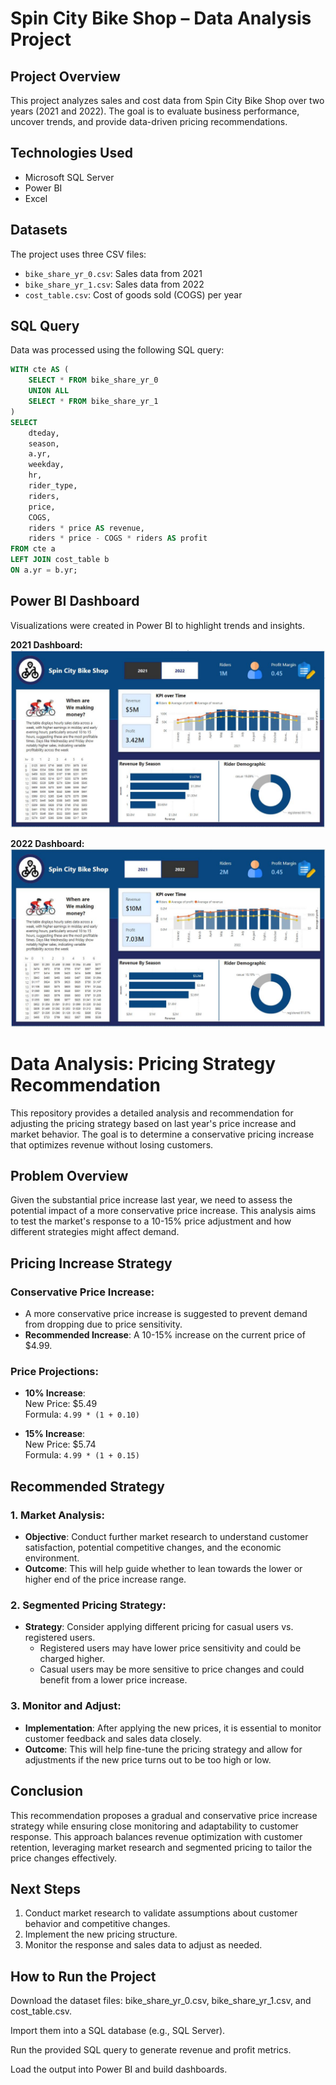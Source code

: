 # Spin City Bike Shop – Data Analysis Project

## Project Overview
This project analyzes sales and cost data from Spin City Bike Shop over two years (2021 and 2022). The goal is to evaluate business performance, uncover trends, and provide data-driven pricing recommendations.

## Technologies Used
- Microsoft SQL Server  
- Power BI  
- Excel  

## Datasets
The project uses three CSV files:
- `bike_share_yr_0.csv`: Sales data from 2021  
- `bike_share_yr_1.csv`: Sales data from 2022  
- `cost_table.csv`: Cost of goods sold (COGS) per year  

## SQL Query
Data was processed using the following SQL query:

```sql
WITH cte AS (
    SELECT * FROM bike_share_yr_0
    UNION ALL
    SELECT * FROM bike_share_yr_1
)
SELECT 
    dteday,
    season,
    a.yr,
    weekday,
    hr,
    rider_type,
    riders,
    price,
    COGS,
    riders * price AS revenue,
    riders * price - COGS * riders AS profit
FROM cte a
LEFT JOIN cost_table b
ON a.yr = b.yr;
```
## Power BI Dashboard
Visualizations were created in Power BI to highlight trends and insights.

**2021 Dashboard:**
![img](https://raw.githubusercontent.com/JavidAbbaszade/Spin-City-Bike-Shop-Data-Analysis-Project/refs/heads/main/2021.JPG)

**2022 Dashboard:**
![img](https://raw.githubusercontent.com/JavidAbbaszade/Spin-City-Bike-Shop-Data-Analysis-Project/refs/heads/main/2022.JPG)

# Data Analysis: Pricing Strategy Recommendation

This repository provides a detailed analysis and recommendation for adjusting the pricing strategy based on last year's price increase and market behavior. The goal is to determine a conservative pricing increase that optimizes revenue without losing customers.

## Problem Overview

Given the substantial price increase last year, we need to assess the potential impact of a more conservative price increase. This analysis aims to test the market's response to a 10-15% price adjustment and how different strategies might affect demand.

## Pricing Increase Strategy

### Conservative Price Increase:
- A more conservative price increase is suggested to prevent demand from dropping due to price sensitivity.
- **Recommended Increase**: A 10-15% increase on the current price of $4.99.

### Price Projections:
- **10% Increase**:  
  New Price: $5.49  
  Formula: `4.99 * (1 + 0.10)`
  
- **15% Increase**:  
  New Price: $5.74  
  Formula: `4.99 * (1 + 0.15)`

## Recommended Strategy

### 1. Market Analysis:
- **Objective**: Conduct further market research to understand customer satisfaction, potential competitive changes, and the economic environment.
- **Outcome**: This will help guide whether to lean towards the lower or higher end of the price increase range.

### 2. Segmented Pricing Strategy:
- **Strategy**: Consider applying different pricing for casual users vs. registered users.
  - Registered users may have lower price sensitivity and could be charged higher.
  - Casual users may be more sensitive to price changes and could benefit from a lower price increase.

### 3. Monitor and Adjust:
- **Implementation**: After applying the new prices, it is essential to monitor customer feedback and sales data closely.
- **Outcome**: This will help fine-tune the pricing strategy and allow for adjustments if the new price turns out to be too high or low.

## Conclusion

This recommendation proposes a gradual and conservative price increase strategy while ensuring close monitoring and adaptability to customer response. This approach balances revenue optimization with customer retention, leveraging market research and segmented pricing to tailor the price changes effectively.

## Next Steps

1. Conduct market research to validate assumptions about customer behavior and competitive changes.
2. Implement the new pricing structure.
3. Monitor the response and sales data to adjust as needed.


## How to Run the Project
Download the dataset files: bike_share_yr_0.csv, bike_share_yr_1.csv, and cost_table.csv.

Import them into a SQL database (e.g., SQL Server).

Run the provided SQL query to generate revenue and profit metrics.

Load the output into Power BI and build dashboards.

